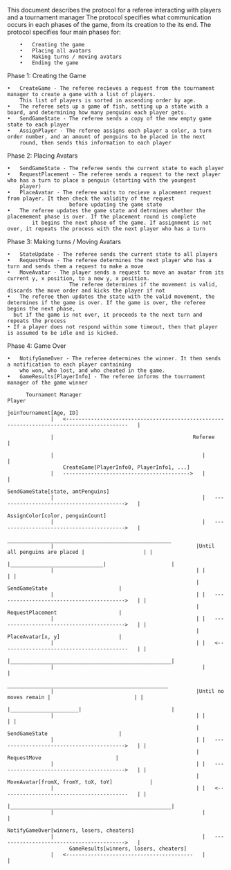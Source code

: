 This document describes the protocol for a referee interacting with players and a tournament manager 
The protocol specifies what communication occurs in each phases of the game, from its creation to the its end. 
The protocol specifies four main phases for:
        
        •   Creating the game
        •   Placing all avatars
        •   Making turns / moving avatars
        •   Ending the game

Phase 1: Creating the Game
    
    •   CreateGame - The referee recieves a request from the tournament manager to create a game with a list of players. 
        This list of players is sorted in ascending order by age.
    •   The referee sets up a game of fish, setting up a state with a board, and determining how many penguins each player gets.
    •   SendGameState - The referee sends a copy of the new empty game state to each player
    •   AssignPlayer - The referee assigns each player a color, a turn order number, and an amount of penguins to be placed in the next
        round, then sends this information to each player
    
Phase 2: Placing Avatars

    
    •   SendGameState - The referee sends the current state to each player
    •   RequestPlacement - The referee sends a request to the next player who has a turn to place a penguin (starting with the youngest 
        player)
    •   PlaceAvatar - The referee waits to recieve a placement request from player. It then check the validity of the request
                        before updating the game state
    •   The referee updates the game state and detrmines whether the placemement phase is over. If the placement round is complete
            it begins the next phase of the game. If assignment is not over, it repeats the process with the next player who has a turn
        
Phase 3: Making turns / Moving Avatars

    •   StateUpdate - The referee sends the current state to all players
    •   RequestMove - The referee determines the next player who has a turn and sends them a request to make a move
    •   MoveAvatar - The player sends a request to move an avatar from its current y, x position, to a new y, x position.
                        The referee determines if the movement is valid, discards the move order and kicks the player if not
    •   The referee then updates the state with the valid movement, the determines if the game is over. If the game is over, the referee begins the next phase,
      but if the game is not over, it proceeds to the next turn and repeats the process
    • If a player does not respond within some timeout, then that player is assumed to be idle and is kicked.
      
        
Phase 4: Game Over

    •   NotifyGameOver - The referee determines the winner. It then sends a notification to each player containing 
        who won, who lost, and who cheated in the game.
    •   GameResults[PlayerInfo] - The referee informs the tournament manager of the game winner  
    
          Tournament Manager                                                                                     Player
                                                                joinTournament[Age, ID]
                  |   <------------------------------------------------------------------------------------------   |

                  |                                             Referee                                             |

                  |                                                |                                                |
                      CreateGame[PlayerInfo0, PlayerInfo1, ...]                                                        
                  |   ----------------------------------------->   |                                                |
                                                                            SendGameState[state, amtPenguins]                    
                  |                                                |   ----------------------------------------->   |
                                                                             AssignColor[color, penguinCount]        
                  |                                                |   ----------------------------------------->   |
                                                                  _____________________________________________________
                  |                                              |Until all penguins are placed |                   | |
                                                                 |______________________________|                     |
                  |                                              | |                                                | | 
                                                                 |                SendGameState                       | 
                  |                                              | |   ----------------------------------------->   | | 
                                                                 |                RequestPlacement                    | 
                  |                                              | |   ----------------------------------------->   | | 
                                                                 |                PlaceAvatar[x, y]                   | 
                  |                                              | |   <-----------------------------------------   | | 
                                                                 |____________________________________________________|
                  |                                                |                                                |
                                                                  ____________________________________________________
                  |                                              |Until no moves remain |                           | |
                                                                 |______________________|                             |
                  |                                              | |                                                | |
                                                                 |                SendGameState                       |
                  |                                              | |   ----------------------------------------->   | |
                                                                 |                 RequestMove                        |
                  |                                              | |   ----------------------------------------->   | |
                                                                 |      MoveAvatar[fromX, fromY, toX, toY]            |
                  |                                              | |   <-----------------------------------------   | |
                                                                 |____________________________________________________|
                  |                                                |                                                |
                                                                        NotifyGameOver[winners, losers, cheaters]      
                  |                                                |   ----------------------------------------->   |  
                        GameResults[winners, losers, cheaters]                  
                  |   <-----------------------------------------   |                                                |

